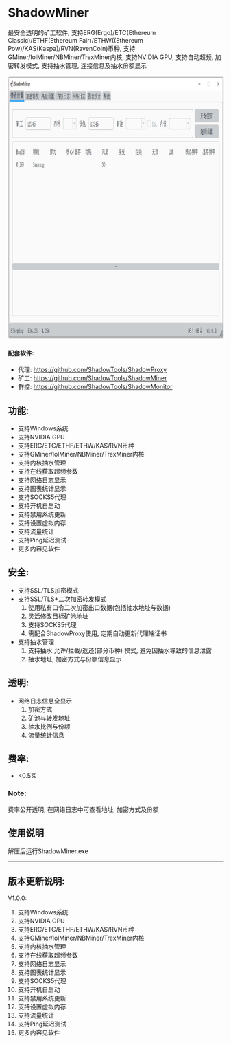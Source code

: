 # ShadowMiner

最安全透明的矿工软件, 支持ERG(Ergo)/ETC(Ethereum Classic)/ETHF(Ethereum Fair)/ETHW((Ethereum Pow)/KAS(Kaspa)/RVN(RavenCoin)币种, 支持GMiner/lolMiner/NBMiner/TrexMiner内核, 支持NVIDIA GPU, 支持自动超频, 加密转发模式, 支持抽水管理, 连接信息及抽水份额显示

<img width="1076" height="612" src="https://github.com/ShadowTools/ShadowMiner/blob/main/ShadowMiner.JPG?raw=true"/> 

#### 配套软件:
* 代理: <a href="https://github.com/ShadowTools/ShadowProxy">https://github.com/ShadowTools/ShadowProxy</a>
* 矿工: <a href="https://github.com/ShadowTools/ShadowMiner">https://github.com/ShadowTools/ShadowMiner</a>
* 群控: <a href="https://github.com/ShadowTools/ShadowProxy">https://github.com/ShadowTools/ShadowMonitor</a>

## 功能:
* 支持Windows系统
* 支持NVIDIA GPU
* 支持ERG/ETC/ETHF/ETHW/KAS/RVN币种
* 支持GMiner/lolMiner/NBMiner/TrexMiner内核
* 支持内核抽水管理
* 支持在线获取超频参数
* 支持网络日志显示
* 支持图表统计显示
* 支持SOCKS5代理
* 支持开机自启动
* 支持禁用系统更新
* 支持设置虚拟内存
* 支持流量统计
* 支持Ping延迟测试
* 更多内容见软件

## 安全:
* 支持SSL/TLS加密模式
* 支持SSL/TLS+二次加密转发模式
  1. 使用私有口令二次加密出口数据(包括抽水地址与数据)
  2. 灵活修改目标矿池地址
  4. 支持SOCKS5代理
  5. 需配合ShadowProxy使用, 定期自动更新代理端证书
* 支持抽水管理
  1. 支持抽水 允许/拦截/返还(部分币种) 模式, 避免因抽水导致的信息泄露
  2. 抽水地址, 加密方式与份额信息显示

## 透明:
* 网络日志信息全显示
  1. 加密方式
  2. 矿池与转发地址
  3. 抽水比例与份额
  4. 流量统计信息

## 费率:
  * <0.5%
### Note:
费率公开透明, 在网络日志中可查看地址, 加密方式及份额

## 使用说明

解压后运行ShadowMiner.exe

----------------------------------------------------------------------------------------------

## 版本更新说明:
V1.0.0:
  1. 支持Windows系统
  2. 支持NVIDIA GPU
  3. 支持ERG/ETC/ETHF/ETHW/KAS/RVN币种
  4. 支持GMiner/lolMiner/NBMiner/TrexMiner内核
  5. 支持内核抽水管理
  6. 支持在线获取超频参数
  7. 支持网络日志显示
  8. 支持图表统计显示
  9. 支持SOCKS5代理
  10. 支持开机自启动
  11. 支持禁用系统更新
  12. 支持设置虚拟内存
  13. 支持流量统计
  14. 支持Ping延迟测试
  15. 更多内容见软件
